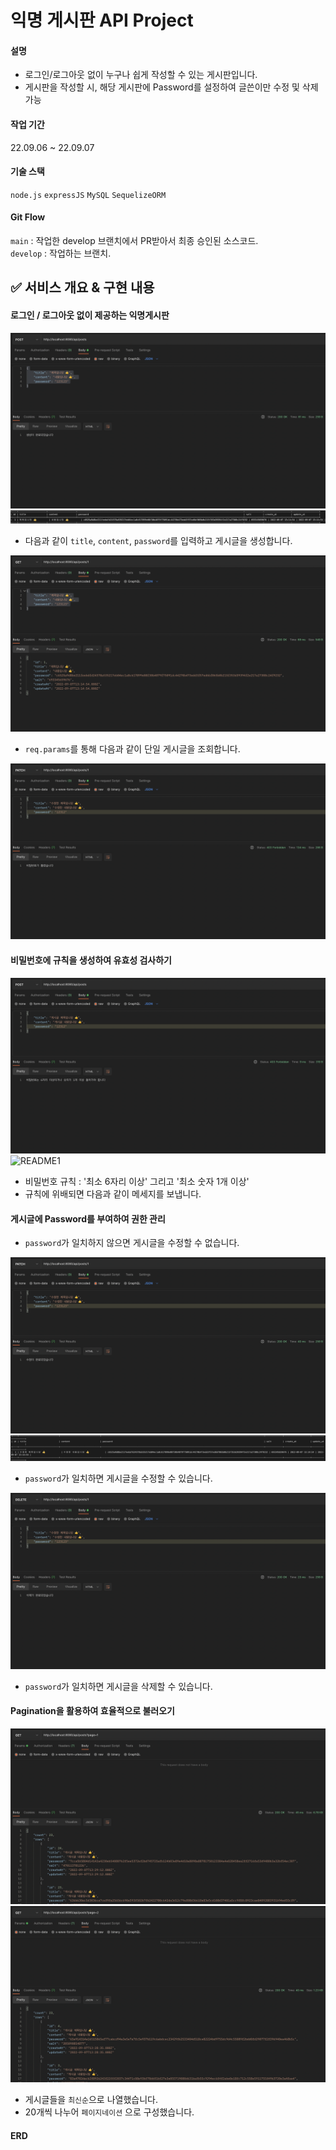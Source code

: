 # 익명 게시판 API Project
#### 설명 
- 로그인/로그아웃 없이 누구나 쉽게 작성할 수 있는 게시판입니다.
- 게시판을 작성할 시, 해당 게시판에 Password를 설정하여 글쓴이만 수정 및 삭제 가능

#### 작업 기간
22.09.06 ~ 22.09.07

#### 기술 스택

`node.js` `expressJS` `MySQL` `SequelizeORM`

#### Git Flow

`main` : 작업한 develop 브랜치에서 PR받아서 최종 승인된 소스코드.  
`develop` : 작업하는 브랜치.

## ✅ 서비스 개요 & 구현 내용


#### 로그인 / 로그아웃 없이 제공하는 익명게시판

![README1](./readme/createPost.png)
![README1](./readme/createPost2.png)

- 다음과 같이 `title`, `content`, `password`를 입력하고 게시글을 생성합니다.

![README1](./readme/readPost.png)

- `req.params`를 통해 다음과 같이 단일 게시글을 조회합니다.

![README1](./readme/updatePost_error.png)


#### 비밀번호에 규칙을 생성하여 유효성 검사하기

![README1](./readme/creatPost_validate.png)
![README1](./readme/creatPost_validate2.png)

- 비밀번호 규칙 : '최소 6자리 이상' 그리고 '최소 숫자 1개 이상' 
- 규칙에 위배되면 다음과 같이 메세지를 보냅니다.


#### 게시글에 Password를 부여하여 권한 관리

- `password`가 일치하지 않으면 게시글을 수정할 수 없습니다.

![README1](./readme/updatePost.png)
![README1](./readme/updatePost2.png)

- `password`가 일치하면 게시글을 수정할 수 있습니다.

![README1](./readme/deletePost.png)

- `password`가 일치하면 게시글을 삭제할 수 있습니다.

#### Pagination을 활용하여 효율적으로 불러오기

![README1](./readme/readAllPost_pagination.png)
![README1](./readme/readAllPost_pagination2.png)

- 게시글들을 `최신순`으로 나열했습니다.
- 20개씩 나누어 `페이지네이션` 으로 구성했습니다.


#### ERD
